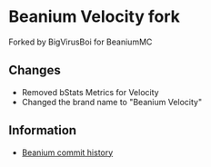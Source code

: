 # Beanium Velocity fork

Forked by BigVirusBoi for BeaniumMC

## Changes

- Removed bStats Metrics for Velocity
- Changed the brand name to "Beanium Velocity"

## Information

- [Beanium commit history](https://github.com/BeaniumMC/Velocity/commits?author=BigVirusBoi)
